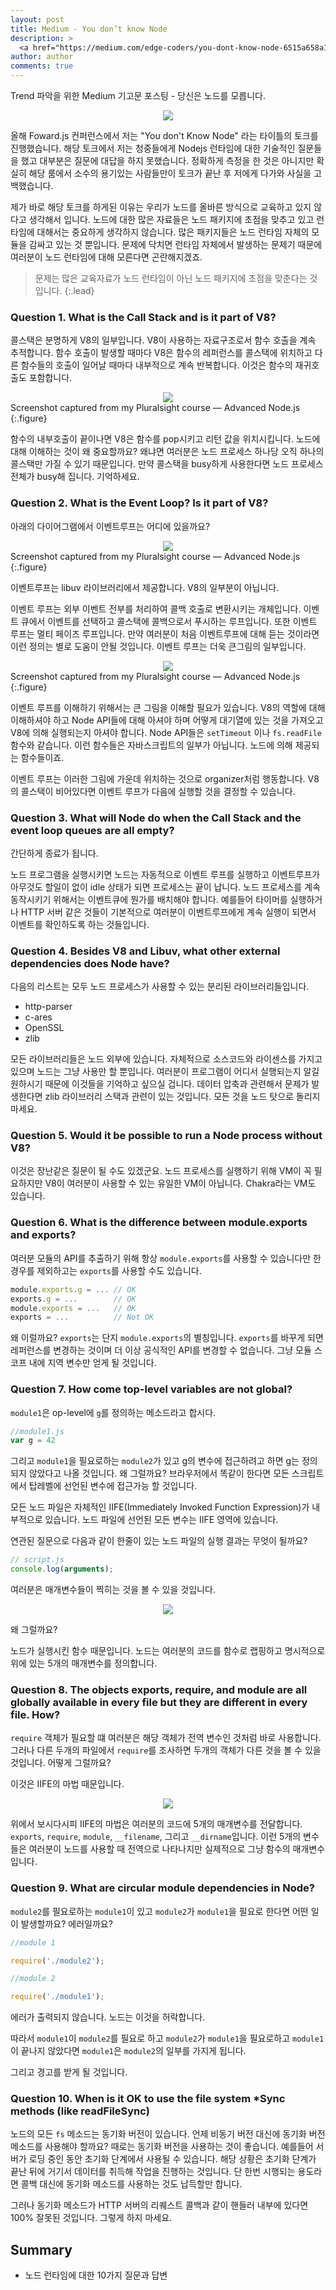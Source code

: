 ```yaml
---
layout: post
title: Medium - You don’t know Node
description: >
  <a href="https://medium.com/edge-coders/you-dont-know-node-6515a658a1ed">원문 - Samer Buna</a>
author: author
comments: true
---
```


Trend 파악을 위한 Medium 기고문 포스팅 - 당신은 노드를 모릅니다.

<center>
<img src="https://miro.medium.com/max/4540/1*q9ww_u32hhpMaA-Q_s1ujw.png"/>
</center>

올해 Foward.js 컨퍼런스에서 저는 "You don't Know Node" 라는 타이틀의 토크를 진행했습니다. 해당 토크에서 저는 청중들에게 Nodejs 런타임에 대한 기술적인 질문들을 했고 대부분은 질문에 대답을 하지 못했습니다. 정확하게 측정을 한 것은 아니지만 확실히 해당 룸에서 소수의 용기있는 사람들만이 토크가 끝난 후 저에게 다가와 사실을 고백했습니다.

제가 바로 해당 토크를 하게된 이유는 우리가 노드를 올바른 방식으로 교육하고 있지 않다고 생각해서 입니다. 노드에 대한 많은 자료들은 노드 패키지에 초점을 맞추고 있고 런타임에 대해서는 중요하게 생각하지 않습니다. 많은 패키지들은 노드 런타임 자체의 모듈을 감싸고 있는 것 뿐입니다. 문제에 닥치면 런타임 자체에서 발생하는 문제기 때문에 여러분이 노드 런타임에 대해 모른다면 곤란해지겠죠.

> 문제는 많은 교육자료가 노드 런타임이 아닌 노드 패키지에 초점을 맞춘다는 것입니다.
{:.lead}

### Question 1. What is the Call Stack and is it part of V8?

콜스택은 분명하게 V8의 일부입니다. V8이 사용하는 자료구조로서 함수 호출을 계속 추적합니다. 함수 호출이 발생할 때마다 V8은 함수의 레퍼런스를 콜스택에 위치하고 다른 함수들의 호출이 일어날 때마다 내부적으로 계속 반복합니다. 이것은 함수의 재귀호출도 포함합니다.

<center>
<img src="https://miro.medium.com/max/3840/1*9xKwtu4Gq-a7Pj_tWJ-tog.png"/>
</center>
Screenshot captured from my Pluralsight course — Advanced Node.js
{:.figure}

함수의 내부호출이 끝이나면 V8은 함수를 pop시키고 리턴 값을 위치시킵니다. 노드에 대해 이해하는 것이 왜 중요할까요? 왜냐면 여러분은 노드 프로세스 하나당 오직 하나의 콜스택만 가질 수 있기 때문입니다. 만약 콜스택을 busy하게 사용한다면 노드 프로세스 전체가 busy해 집니다. 기억하세요.

### Question 2. What is the Event Loop? Is it part of V8?

아래의 다이어그램에서 이벤트루프는 어디에 있을까요?
<center>
<img src="https://miro.medium.com/max/3840/1*nLwOhFq_i4XbxRWUoXMlQQ.png"/>
</center>
Screenshot captured from my Pluralsight course — Advanced Node.js
{:.figure}

이벤트루프는 libuv 라이브러리에서 제공합니다. V8의 일부분이 아닙니다.

이벤트 루프는 외부 이벤트 전부를 처리하여 콜백 호출로 변환시키는 개체입니다. 이벤트 큐에서 이벤트를 선택하고 콜스택에 콜백으로서 푸시하는 루프입니다. 또한 이벤트 루프는 멀티 페이즈 루프입니다. 만약 여러분이 처음 이벤트루프에 대해 듣는 것이라면 이런 정의는 별로 도움이 안될 것입니다. 이벤트 루프는 더욱 큰그림의 일부입니다.

<center>
<img src="https://miro.medium.com/max/3840/1*lj3_-x3yh-114QzWpFq8Ug.png"/>
</center>
Screenshot captured from my Pluralsight course — Advanced Node.js
{:.figure}

이벤트 루프를 이해하기 위해서는 큰 그림을 이해할 필요가 있습니다. V8의 역할에 대해 이해하셔야 하고 Node API들에 대해 아셔야 하며 어떻게 대기열에 있는 것을 가져오고 V8에 의해 실행되는지 아셔야 합니다. Node API들은 `setTimeout` 이나 `fs.readFile` 함수와 같습니다. 이런 함수들은 자바스크립트의 일부가 아닙니다. 노드에 의해 제공되는 함수들이죠.

이벤트 루프는 이러한 그림에 가운데 위치하는 것으로 organizer처럼 행동합니다. V8의 콜스택이 비어있다면 이벤트 루프가 다음에 실행할 것을 결정할 수 있습니다.

### Question 3. What will Node do when the Call Stack and the event loop queues are all empty?

간단하게 종료가 됩니다.

노드 프로그램을 실행시키면 노드는 자동적으로 이벤트 루프를 실행하고 이벤트루프가 아무것도 할일이 없이 idle 상태가 되면 프로세스는 끝이 납니다. 노드 프로세스를 계속 동작시키기 위해서는 이벤트큐에 뭔가를 배치해야 합니다. 예를들어 타이머를 실행하거나 HTTP 서버 같은 것들이 기본적으로 여러분이 이벤트루프에게 계속 실행이 되면서 이벤트를 확인하도록 하는 것들입니다.

### Question 4. Besides V8 and Libuv, what other external dependencies does Node have?

다음의 리스트는 모두 노드 프로세스가 사용할 수 있는 분리된 라이브러리들입니다.

* http-parser
* c-ares
* OpenSSL
* zlib

모든 라이브러리들은 노드 외부에 있습니다. 자체적으로 소스코드와 라이센스를 가지고 있으며 노드는 그냥 사용만 할 뿐입니다. 여러분이 프로그램이 어디서 실행되는지 알길 원하시기 때문에 이것들을 기억하고 싶으실 겁니다. 데이터 압축과 관련해서 문제가 발생한다면 zlib 라이브러리 스택과 관련이 있는 것입니다. 모든 것을 노드 탓으로 돌리지 마세요.

### Question 5. Would it be possible to run a Node process without V8?

이것은 장난같은 질문이 될 수도 있겠군요. 노드 프로세스를 실행하기 위해 VM이 꼭 필요하지만 V8이 여러분이 사용할 수 있는 유일한 VM이 아닙니다. Chakra라는 VM도 있습니다.

### Question 6. What is the difference between module.exports and exports?

여러분 모듈의 API를 추출하기 위해 항상 `module.exports`를 사용할 수 있습니다만 한 경우를 제외하고는 `exports`를 사용할 수도 있습니다.

```js
module.exports.g = ... // OK
exports.g = ...        // OK
module.exports = ...   // OK
exports = ...          // Not OK
```

왜 이럴까요? `exports`는 단지 `module.exports`의 별칭입니다. `exports`를 바꾸게 되면 레퍼런스를 변경하는 것이며 더 이상 공식적인 API를 변경할 수 없습니다. 그냥 모듈 스코프 내에 지역 변수만 얻게 될 것입니다.

### Question 7. How come top-level variables are not global?

`module1`은 op-level에 `g`를 정의하는 메소드라고 합시다.

```js
//module1.js
var g = 42
```

그리고 `module1`을 필요로하는 `module2`가 있고 g의 변수에 접근하려고 하면 g는 정의되지 않았다고 나올 것입니다. 왜 그럴까요? 브라우저에서 똑같이 한다면 모든 스크립트에서 탑레벨에 선언된 변수에 접근가능 할 것입니다.

모든 노드 파일은 자체적인 IIFE(Immediately Invoked Function Expression)가 내부적으로 있습니다. 노드 파일에 선언된 모든 변수는 IIFE 영역에 있습니다.

연관된 질문으로 다음과 같이 한줄이 있는 노드 파일의 실행 결과는 무엇이 될까요?

```js
// script.js
console.log(arguments);
```

여러분은 매개변수들이 찍히는 것을 볼 수 있을 것입니다.

<center>
<img src="https://miro.medium.com/max/3992/1*mLd8sj1_SFudZNisAeiOAQ.png"/>
</center>

왜 그럴까요?

노드가 실행시킨 함수 때문입니다. 노드는 여러분의 코드를 함수로 랩핑하고 명시적으로 위에 있는 5개의 매개변수를 정의합니다.

### Question 8. The objects exports, require, and module are all globally available in every file but they are different in every file. How?

`require` 객체가 필요할 떄 여러분은 해당 객체가 전역 변수인 것처럼 바로 사용합니다. 그러나 다른 두개의 파일에서 `require`를 조사하면 두개의 객체가 다른 것을 볼 수 있을 것입니다. 어떻게 그럴까요?

이것은 IIFE의 마법 때문입니다.

<center>
<img src="https://miro.medium.com/max/2186/1*W926fXZZIUf7vnvE2IOnZg.png"/>
</center>

위에서 보시다시피 IIFE의 마법은 여러분의 코드에 5개의 매개변수를 전달합니다. `exports`, `require`, `module`, `__filename`, 그리고 `__dirname`입니다. 이런 5개의 변수들은 여러분이 노드를 사용할 때 전역으로 나타나지만 실제적으로 그냥 함수의 매개변수 입니다.

### Question 9. What are circular module dependencies in Node?

`module2`를 필요로하는 `module1`이 있고 `module2`가 `module1`을 필요로 한다면 어떤 일이 발생할까요? 에러일까요?

```js
//module 1

require('./module2');

//module 2

require('./module1');
```

에러가 출력되지 않습니다. 노드는 이것을 허락합니다.

따라서 `module1`이 `module2`를 필요로 하고 `module2`가 `module1`을 필요로하고 `module1`이 끝나지 않았다면 `module1`은 `module2`의 일부를 가지게 됩니다.

그리고 경고를 받게 될 것입니다.

### Question 10. When is it OK to use the file system \*Sync methods (like readFileSync)

노드의 모든 `fs` 메소드는 동기화 버전이 있습니다. 언제 비동기 버전 대신에 동기화 버전 메소드를 사용해야 할까요? 때로는 동기화 버전을 사용하는 것이 좋습니다. 예를들어 서버가 로딩 중인 동안 초기화 단계에서 사용될 수 있습니다. 해당 상황은 초기화 단계가 끝난 뒤에 거기서 데이터를 취득해 작업을 진행하는 것입니다. 단 한번 시행되는 용도라면 콜백 대신에 동기화 메소드를 사용하는 것도 납득할만 합니다.

그러나 동기화 메소드가 HTTP 서버의 리퀘스트 콜백과 같이 핸들러 내부에 있다면 100% 잘못된 것입니다. 그렇게 하지 마세요.

## Summary
* 노드 런타임에 대한 10가지 질문과 답변

